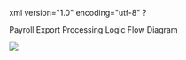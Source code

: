 xml version="1.0" encoding="utf-8" ?





Payroll Export Processing Logic Flow Diagram




![](/img/dstPayrollExport_Processing.png)